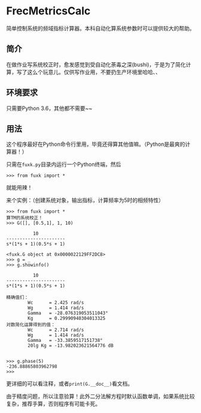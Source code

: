 # FrecMetricsCalc
简单控制系统的频域指标计算器。本科自动化算系统参数时可以提供较大的帮助。

## 简介

在做作业写系统校正时，愈发感觉到受自动化荼毒之深(bushi)，于是为了简化计算，写了这么个玩意儿。仅供写作业用，不要扔生产环境里哈哈、、

## 环境要求

只需要Python 3.6，其他都不需要~~

## 用法

这个程序最好在Python命令行里用，毕竟还得算其他值嘛。（Python是最爽的计算器！）

只需在`fuxk.py`目录内运行一个Python终端，然后

```
>>> from fuxk import *
```

就能用辣！

来个实例：（创建系统对象，输出指标，计算频率为5时的相频特性）

```
>>> from fuxk import *
算TM的系统校正！
>>> G([], [0.5,1], 1, 10)

          10
----------------------
s*(1*s + 1)(0.5*s + 1)

<fuxk.G object at 0x0000022129FF2DC8>
>>> g = _
>>> g.showinfo()

          10
----------------------
s*(1*s + 1)(0.5*s + 1)

精确值们：
        Wc      = 2.425 rad/s
        Wg      = 1.414 rad/s
        Gamma   = -28.076319053511043°
        Kg      = 0.29990940304013325
对数简化运算得到的值：
        Wc      = 2.714 rad/s
        Wg      = 1.414 rad/s
        Gamma   = -33.3859517151738°
        20lg Kg = -13.982023621564776 dB


>>> g.phase(5)
-236.88865803962798
>>> 
```

更详细的可以看注释，或者`print(G.__doc__)`看文档。

由于精度问题，所以注意验算！此外二分法解方程时默认函数单调，如果系统比较复杂，推荐手算，否则程序有可能卡死。
